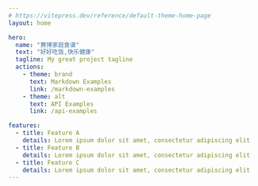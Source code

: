 ```yaml
---
# https://vitepress.dev/reference/default-theme-home-page
layout: home

hero:
  name: "赛博家庭食谱"
  text: "好好吃饭,快乐健康"
  tagline: My great project tagline
  actions:
    - theme: brand
      text: Markdown Examples
      link: /markdown-examples
    - theme: alt
      text: API Examples
      link: /api-examples

features:
  - title: Feature A
    details: Lorem ipsum dolor sit amet, consectetur adipiscing elit
  - title: Feature B
    details: Lorem ipsum dolor sit amet, consectetur adipiscing elit
  - title: Feature C
    details: Lorem ipsum dolor sit amet, consectetur adipiscing elit
---
```


